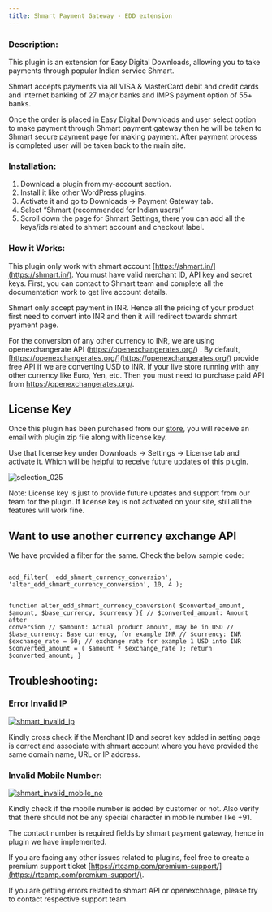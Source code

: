 ```yaml
---
title: Shmart Payment Gateway - EDD extension
---
```



### Description:

This plugin is an extension for Easy Digital Downloads, allowing you to take payments through popular Indian service Shmart.

Shmart accepts payments via all VISA & MasterCard debit and credit cards and internet banking of 27 major banks and IMPS payment option of 55+ banks.

Once the order is placed in Easy Digital Downloads and user select option to make payment through Shmart payment gateway then he will be taken to Shmart secure payment page for making payment. After payment process is completed user will be taken back to the main site.

### Installation:

1. Download a plugin from my-account section.
2. Install it like other WordPress plugins.
3. Activate it and go to Downloads -> Payment Gateway tab.
4. Select “Shmart (recommended for Indian users)”
5. Scroll down the page for Shmart Settings, there you can add all the keys/ids related to shmart account and checkout label.

### How it Works:

This plugin only work with shmart account [https://shmart.in/](https://shmart.in/). You must have valid merchant ID, API key and secret keys.
First, you can contact to Shmart team and complete all the documentation work to get live account details.

Shmart only accept payment in INR. Hence all the pricing of your product first need to convert into INR and then it will redirect towards shmart pyament page.

For the conversion of any other currency to INR, we are using openexchangerate API (https://openexchangerates.org/) . By default, [https://openexchangerates.org/](https://openexchangerates.org/) provide free API if we are converting USD to INR.
If your live store running with any other currency like Euro, Yen, etc. Then you must need to purchase paid API from https://openexchangerates.org/.

## License Key

Once this plugin has been purchased from our [store](https://rtcamp.com/products/shmart-payment-gateway-for-edd/), you will receive an email with plugin zip file along with license key.

Use that license key under Downloads -> Settings -> License tab and activate it. Which will be helpful to receive future updates of this plugin.

![selection_025](https://cloud.githubusercontent.com/assets/1140051/10630834/6109d91a-77f7-11e5-8eb4-0a1a5efaace7.png)


Note: License key is just to provide future updates and support from our team for the plugin. If license key is not activated on your site, still all the features will work fine.

## Want to use another currency exchange API

We have provided a filter for the same. Check the below sample code:

<code>
add_filter( 'edd_shmart_currency_conversion', 'alter_edd_shmart_currency_conversion', 10, 4 );

function alter_edd_shmart_currency_conversion( $converted_amount, $amount, $base_currency, $currency ){
	// $converted_amount: Amount after conversion
	// $amount: Actual product amount, may be in USD
	// $base_currency: Base currency, for example INR
	// $currency: INR
	$exchange_rate = 60; // exchange rate for example 1 USD into INR
	$converted_amount = ( $amount * $exchange_rate );
	return $converted_amount;
}
</code>

## Troubleshooting:

### Error Invalid IP

[![shmart_invalid_ip](https://cloud.githubusercontent.com/assets/7771963/10606506/0b9fc314-7751-11e5-84c6-e7bbe754840a.png)](https://cloud.githubusercontent.com/assets/7771963/10606506/0b9fc314-7751-11e5-84c6-e7bbe754840a.png)

Kindly cross check if the Merchant ID and secret key added in setting page is correct and associate with shmart account where you have provided the same domain name, URL or IP address.

### Invalid Mobile Number:

[![shmart_invalid_mobile_no](https://cloud.githubusercontent.com/assets/7771963/10606530/2b72ae5e-7751-11e5-8cdc-a985f8d69658.png)](https://cloud.githubusercontent.com/assets/7771963/10606530/2b72ae5e-7751-11e5-8cdc-a985f8d69658.png)

Kindly check if the mobile number is added by customer or not. Also verify that there should not be any special character in mobile number like +91.

The contact number is required fields by shmart payment gateway, hence in plugin we have implemented.

If you are facing any other issues related to plugins, feel free to create a premium support ticket [https://rtcamp.com/premium-support/](https://rtcamp.com/premium-support/).

If you are getting errors related to shmart API or openexchnage, please try to contact respective support team.

